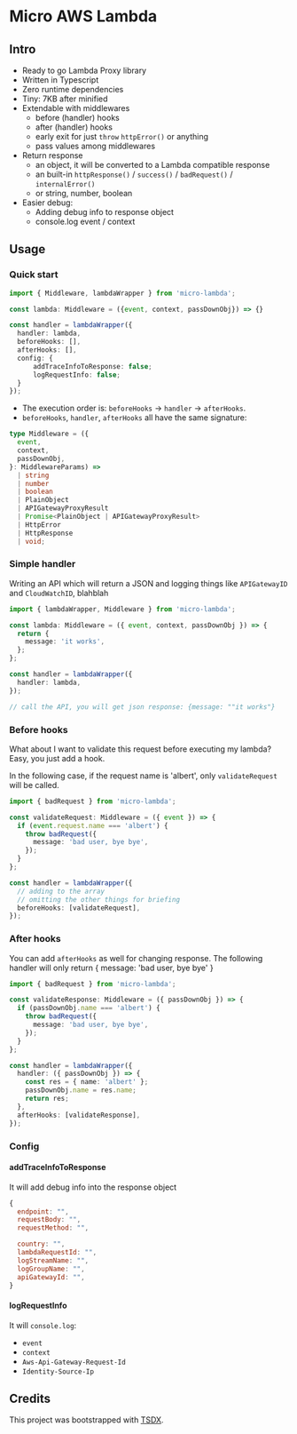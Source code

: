 # Micro AWS Lambda

## Intro

- Ready to go Lambda Proxy library
- Written in Typescript
- Zero runtime dependencies
- Tiny: 7KB after minified
- Extendable with middlewares
  - before (handler) hooks
  - after (handler) hooks
  - early exit for just `throw` `httpError()` or anything
  - pass values among middlewares
- Return response
  - an object, it will be converted to a Lambda compatible response
  - an built-in `httpResponse()` / `success()` / `badRequest()` / `internalError()`
  - or string, number, boolean
- Easier debug:
  - Adding debug info to response object
  - console.log event / context

## Usage

### Quick start

```typescript
import { Middleware, lambdaWrapper } from 'micro-lambda';

const lambda: Middleware = ({event, context, passDownObj}) => {}

const handler = lambdaWrapper({
  handler: lambda,
  beforeHooks: [],
  afterHooks: [],
  config: {
      addTraceInfoToResponse: false;
      logRequestInfo: false;
  }
});
```

- The execution order is: `beforeHooks` -> `handler` -> `afterHooks`.
- `beforeHooks`, `handler`, `afterHooks` all have the same signature:

```typescript
type Middleware = ({
  event,
  context,
  passDownObj,
}: MiddlewareParams) =>
  | string
  | number
  | boolean
  | PlainObject
  | APIGatewayProxyResult
  | Promise<PlainObject | APIGatewayProxyResult>
  | HttpError
  | HttpResponse
  | void;
```

### Simple handler

Writing an API which will return a JSON and logging things like `APIGatewayID` and `CloudWatchID`, blahblah

```typescript
import { lambdaWrapper, Middleware } from 'micro-lambda';

const lambda: Middleware = ({ event, context, passDownObj }) => {
  return {
    message: 'it works',
  };
};

const handler = lambdaWrapper({
  handler: lambda,
});

// call the API, you will get json response: {message: ""it works"}
```

### Before hooks

What about I want to validate this request before executing my lambda? Easy, you just add a hook.

In the following case, if the request name is 'albert', only `validateRequest` will be called.

```typescript
import { badRequest } from 'micro-lambda';

const validateRequest: Middleware = ({ event }) => {
  if (event.request.name === 'albert') {
    throw badRequest({
      message: 'bad user, bye bye',
    });
  }
};

const handler = lambdaWrapper({
  // adding to the array
  // omitting the other things for briefing
  beforeHooks: [validateRequest],
});
```

### After hooks

You can add `afterHooks` as well for changing response.
The following handler will only return { message: 'bad user, bye bye' }

```typescript
import { badRequest } from 'micro-lambda';

const validateResponse: Middleware = ({ passDownObj }) => {
  if (passDownObj.name === 'albert') {
    throw badRequest({
      message: 'bad user, bye bye',
    });
  }
};

const handler = lambdaWrapper({
  handler: ({ passDownObj }) => {
    const res = { name: 'albert' };
    passDownObj.name = res.name;
    return res;
  },
  afterHooks: [validateResponse],
});
```

### Config

#### addTraceInfoToResponse

It will add debug info into the response object

```javascript
{
  endpoint: "",
  requestBody: "",
  requestMethod: "",

  country: "",
  lambdaRequestId: "",
  logStreamName: "",
  logGroupName: "",
  apiGatewayId: "",
}
```

#### logRequestInfo

It will `console.log`:

- `event`
- `context`
- `Aws-Api-Gateway-Request-Id`
- `Identity-Source-Ip`

## Credits

This project was bootstrapped with [TSDX](https://github.com/jaredpalmer/tsdx).
